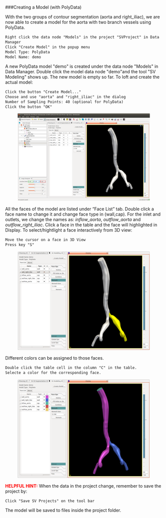 ###Creating a Model (with PolyData)

With the two groups of contour segmentation (aorta and right_iliac), we are now able to create a model for the aorta with two branch vessels using PolyData.

	Right click the data node "Models" in the project "SVProject" in Data Manager
	Click "Create Model" in the popup menu
	Model Type: PolyData
	Model Name: demo

A new PolyData model "demo" is created under the data node "Models" in Data Manager. Double click the model data node "demo"and the tool "SV Modeling" shows up. The new model is empty so far. To loft and create the actual model:

	Click the button "Create Model..."
	Choose and use "aorta" and "right_iliac" in the dialog
	Number of Sampling Points: 40 (optional for PolyData)
	Click the button "OK"

<figure>
  <img class="svImg svImgXl"  src="documentation/quickguide/imgs/modellofting.png"> 
  <figcaption class="svCaption" ></figcaption>
</figure>

All the faces of the model are listed under “Face List” tab. Double click a face name to change it and change face type in (wall,cap).  For the inlet and outlets, we change the names as: *inflow_aorta*, *outflow\_aorta* and *outflow\_right\_iliac*. Click a face in the table and the face will highlighted in Display. To select/hightlight a face interactively from 3D view:
	
	Move the cursor on a face in 3D View
	Press key "S"

<figure>
  <img class="svImg svImgLg"  src="documentation/quickguide/imgs/highlightface.png"> 
  <figcaption class="svCaption" ></figcaption>
</figure>

Different colors can be assigned to those faces.

	Double click the table cell in the column "C" in the table.
	Selecte a color for the corresponding face.

<figure>
  <img class="svImg svImgLg"  src="documentation/quickguide/imgs/facecolor.png"> 
  <figcaption class="svCaption" ></figcaption>
</figure>

<font color="red">**HELPFUL HINT:** </font> When the data in the project change, remember to save the project by:

	Click "Save SV Projects" on the tool bar

The model will be saved to files inside the project folder.
